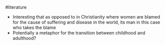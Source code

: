 #literature 

- Interesting that as opposed to in Christianity where women are blamed for the cause of suffering and disease in the world, its man in this case who takes the blame
- Potentially a metaphor for the transition between childhood and adulthood?